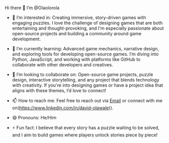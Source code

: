 Hi there 👋 I’m @Olaolorola

- 👀 I’m interested in: Creating immersive, story-driven games with engaging puzzles. I love the challenge of designing games that are both entertaining and thought-provoking, and I'm especially passionate about open-source projects and building a community around game development.

- 🌱 I’m currently learning: Advanced game mechanics, narrative design, and exploring tools for developing open-source games. I’m diving into Python, JavaScript, and working with platforms like GitHub to collaborate with other developers and creatives.

- 💞️ I’m looking to collaborate on: Open-source game projects, puzzle design, interactive storytelling, and any project that blends technology with creativity. If you're into designing games or have a project idea that aligns with these themes, I’d love to connect!

- 📫 How to reach me: Feel free to reach out via [Email](web2web3gamefi@gmail.com) or connect with me on(https://www.linkedin.com/in/david-olawale)).

- 😄 Pronouns: He/Him

- ⚡ Fun fact: I believe that every story has a puzzle waiting to be solved, and I aim to build games where players unlock stories piece by piece!
